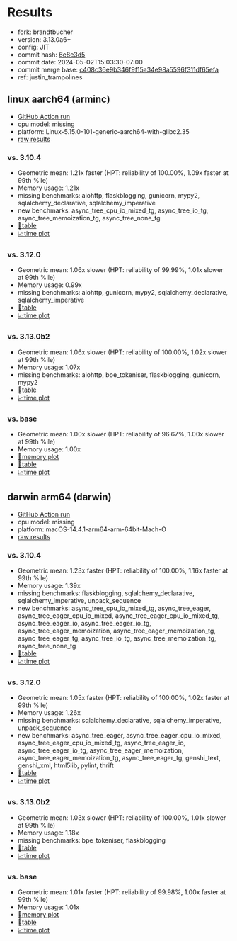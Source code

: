 # Results

- fork: brandtbucher
- version: 3.13.0a6+
- config: JIT
- commit hash: [6e8e3d5](https://github.com/brandtbucher/cpython/commit/6e8e3d5)
- commit date: 2024-05-02T15:03:30-07:00
- commit merge base: [c408c36e9b346f9f15a34e98a5596f311df65efa](https://github.com/brandtbucher/cpython/commit/c408c36e9b346f9f15a34e98a5596f311df65efa)
- ref: justin_trampolines

## linux aarch64 (arminc)

- [GitHub Action run](https://github.com/faster-cpython/benchmarking/actions/runs/8931584972)
- cpu model: missing
- platform: Linux-5.15.0-101-generic-aarch64-with-glibc2.35
- [raw results](bm-20240502-arminc-aarch64-brandtbucher-justin_trampolines-3.13.0a6%2B-6e8e3d5.json)

### vs. 3.10.4

- Geometric mean: 1.21x faster (HPT: reliability of 100.00%, 1.09x faster at 99th %ile)
- Memory usage: 1.21x
- missing benchmarks: aiohttp, flaskblogging, gunicorn, mypy2, sqlalchemy_declarative, sqlalchemy_imperative
- new benchmarks: async_tree_cpu_io_mixed_tg, async_tree_io_tg, async_tree_memoization_tg, async_tree_none_tg
- [📄table](bm-20240502-arminc-aarch64-brandtbucher-justin_trampolines-3.13.0a6%2B-6e8e3d5-vs-3.10.4.md)
- [📈time plot](bm-20240502-arminc-aarch64-brandtbucher-justin_trampolines-3.13.0a6%2B-6e8e3d5-vs-3.10.4.svg)

### vs. 3.12.0

- Geometric mean: 1.06x slower (HPT: reliability of 99.99%, 1.01x slower at 99th %ile)
- Memory usage: 0.99x
- missing benchmarks: aiohttp, gunicorn, mypy2, sqlalchemy_declarative, sqlalchemy_imperative
- [📄table](bm-20240502-arminc-aarch64-brandtbucher-justin_trampolines-3.13.0a6%2B-6e8e3d5-vs-3.12.0.md)
- [📈time plot](bm-20240502-arminc-aarch64-brandtbucher-justin_trampolines-3.13.0a6%2B-6e8e3d5-vs-3.12.0.svg)

### vs. 3.13.0b2

- Geometric mean: 1.06x slower (HPT: reliability of 100.00%, 1.02x slower at 99th %ile)
- Memory usage: 1.07x
- missing benchmarks: aiohttp, bpe_tokeniser, flaskblogging, gunicorn, mypy2
- [📄table](bm-20240502-arminc-aarch64-brandtbucher-justin_trampolines-3.13.0a6%2B-6e8e3d5-vs-3.13.0b2.md)
- [📈time plot](bm-20240502-arminc-aarch64-brandtbucher-justin_trampolines-3.13.0a6%2B-6e8e3d5-vs-3.13.0b2.svg)

### vs. base

- Geometric mean: 1.00x slower (HPT: reliability of 96.67%, 1.00x slower at 99th %ile)
- Memory usage: 1.00x
- [🧠memory plot](bm-20240502-arminc-aarch64-brandtbucher-justin_trampolines-3.13.0a6%2B-6e8e3d5-vs-base-mem.svg)
- [📄table](bm-20240502-arminc-aarch64-brandtbucher-justin_trampolines-3.13.0a6%2B-6e8e3d5-vs-base.md)
- [📈time plot](bm-20240502-arminc-aarch64-brandtbucher-justin_trampolines-3.13.0a6%2B-6e8e3d5-vs-base.svg)

## darwin arm64 (darwin)

- [GitHub Action run](https://github.com/faster-cpython/benchmarking/actions/runs/8931577407)
- cpu model: missing
- platform: macOS-14.4.1-arm64-arm-64bit-Mach-O
- [raw results](bm-20240502-darwin-arm64-brandtbucher-justin_trampolines-3.13.0a6%2B-6e8e3d5.json)

### vs. 3.10.4

- Geometric mean: 1.23x faster (HPT: reliability of 100.00%, 1.16x faster at 99th %ile)
- Memory usage: 1.39x
- missing benchmarks: flaskblogging, sqlalchemy_declarative, sqlalchemy_imperative, unpack_sequence
- new benchmarks: async_tree_cpu_io_mixed_tg, async_tree_eager, async_tree_eager_cpu_io_mixed, async_tree_eager_cpu_io_mixed_tg, async_tree_eager_io, async_tree_eager_io_tg, async_tree_eager_memoization, async_tree_eager_memoization_tg, async_tree_eager_tg, async_tree_io_tg, async_tree_memoization_tg, async_tree_none_tg
- [📄table](bm-20240502-darwin-arm64-brandtbucher-justin_trampolines-3.13.0a6%2B-6e8e3d5-vs-3.10.4.md)
- [📈time plot](bm-20240502-darwin-arm64-brandtbucher-justin_trampolines-3.13.0a6%2B-6e8e3d5-vs-3.10.4.svg)

### vs. 3.12.0

- Geometric mean: 1.05x faster (HPT: reliability of 100.00%, 1.02x faster at 99th %ile)
- Memory usage: 1.26x
- missing benchmarks: sqlalchemy_declarative, sqlalchemy_imperative, unpack_sequence
- new benchmarks: async_tree_eager, async_tree_eager_cpu_io_mixed, async_tree_eager_cpu_io_mixed_tg, async_tree_eager_io, async_tree_eager_io_tg, async_tree_eager_memoization, async_tree_eager_memoization_tg, async_tree_eager_tg, genshi_text, genshi_xml, html5lib, pylint, thrift
- [📄table](bm-20240502-darwin-arm64-brandtbucher-justin_trampolines-3.13.0a6%2B-6e8e3d5-vs-3.12.0.md)
- [📈time plot](bm-20240502-darwin-arm64-brandtbucher-justin_trampolines-3.13.0a6%2B-6e8e3d5-vs-3.12.0.svg)

### vs. 3.13.0b2

- Geometric mean: 1.03x slower (HPT: reliability of 100.00%, 1.01x slower at 99th %ile)
- Memory usage: 1.18x
- missing benchmarks: bpe_tokeniser, flaskblogging
- [📄table](bm-20240502-darwin-arm64-brandtbucher-justin_trampolines-3.13.0a6%2B-6e8e3d5-vs-3.13.0b2.md)
- [📈time plot](bm-20240502-darwin-arm64-brandtbucher-justin_trampolines-3.13.0a6%2B-6e8e3d5-vs-3.13.0b2.svg)

### vs. base

- Geometric mean: 1.01x faster (HPT: reliability of 99.98%, 1.00x faster at 99th %ile)
- Memory usage: 1.01x
- [🧠memory plot](bm-20240502-darwin-arm64-brandtbucher-justin_trampolines-3.13.0a6%2B-6e8e3d5-vs-base-mem.svg)
- [📄table](bm-20240502-darwin-arm64-brandtbucher-justin_trampolines-3.13.0a6%2B-6e8e3d5-vs-base.md)
- [📈time plot](bm-20240502-darwin-arm64-brandtbucher-justin_trampolines-3.13.0a6%2B-6e8e3d5-vs-base.svg)

